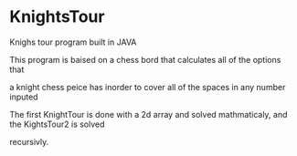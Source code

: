 # KnightsTour
Knighs tour program built in JAVA

This program is baised on a chess bord that calculates all of the options that

a knight chess peice has inorder to cover all of the spaces in any number inputed

The first KnightTour is done with a 2d array and solved mathmaticaly, and the KightsTour2 is solved

recursivly. 
